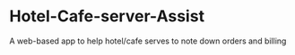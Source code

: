 # Hotel-Cafe-server-Assist
A web-based app to help hotel/cafe serves to note down orders and billing
